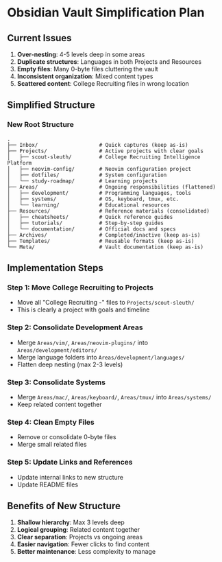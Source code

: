 # Obsidian Vault Simplification Plan

## Current Issues
1. **Over-nesting**: 4-5 levels deep in some areas
2. **Duplicate structures**: Languages in both Projects and Resources
3. **Empty files**: Many 0-byte files cluttering the vault
4. **Inconsistent organization**: Mixed content types
5. **Scattered content**: College Recruiting files in wrong location

## Simplified Structure

### New Root Structure
```
.
├── Inbox/                    # Quick captures (keep as-is)
├── Projects/                 # Active projects with clear goals
│   ├── scout-sleuth/         # College Recruiting Intelligence Platform
│   ├── neovim-config/        # Neovim configuration project
│   ├── dotfiles/             # System configuration
│   └── study-roadmap/        # Learning projects
├── Areas/                    # Ongoing responsibilities (flattened)
│   ├── development/          # Programming languages, tools
│   ├── systems/              # OS, keyboard, tmux, etc.
│   └── learning/             # Educational resources
├── Resources/                # Reference materials (consolidated)
│   ├── cheatsheets/          # Quick reference guides
│   ├── tutorials/            # Step-by-step guides
│   └── documentation/        # Official docs and specs
├── Archives/                 # Completed/inactive (keep as-is)
├── Templates/                # Reusable formats (keep as-is)
└── Meta/                     # Vault documentation (keep as-is)
```

## Implementation Steps

### Step 1: Move College Recruiting to Projects
- Move all "College Recruiting -" files to `Projects/scout-sleuth/`
- This is clearly a project with goals and timeline

### Step 2: Consolidate Development Areas
- Merge `Areas/vim/`, `Areas/neovim-plugins/` into `Areas/development/editors/`
- Merge language folders into `Areas/development/languages/`
- Flatten deep nesting (max 2-3 levels)

### Step 3: Consolidate Systems
- Merge `Areas/mac/`, `Areas/keyboard/`, `Areas/tmux/` into `Areas/systems/`
- Keep related content together

### Step 4: Clean Empty Files
- Remove or consolidate 0-byte files
- Merge small related files

### Step 5: Update Links and References
- Update internal links to new structure
- Update README files

## Benefits of New Structure
1. **Shallow hierarchy**: Max 3 levels deep
2. **Logical grouping**: Related content together
3. **Clear separation**: Projects vs ongoing areas
4. **Easier navigation**: Fewer clicks to find content
5. **Better maintenance**: Less complexity to manage 